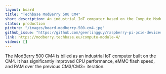 ```yaml
---
layout: board
title: "Techbase ModBerry 500 CM4"
short_description: An industrial IoT computer based on the Compute Module 4.
status: production
picture: "/images/board-modberry-500-cm4.jpg"
github_issue: "https://github.com/geerlingguy/raspberry-pi-pcie-devices/issues/86"
link: https://modberry.techbase.eu/compute-module-4/
videos: []
---
```

The [ModBerry 500 CM4](https://modberry.techbase.eu/compute-module-4/) is billed as an industrial IoT computer built on the CM4. It has significantly improved CPU performance, eMMC flash speed, and RAM over the previous CM3/CM3+ iteration.
